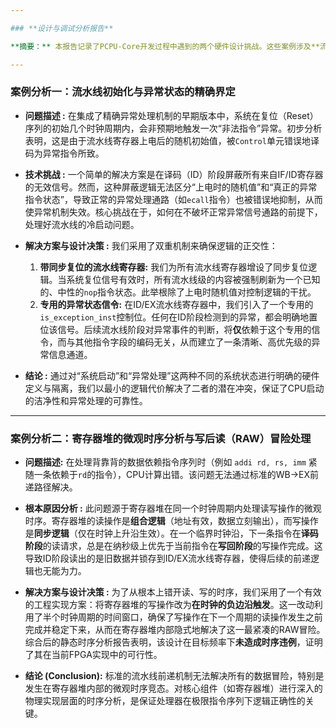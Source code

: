 ```yaml
---

### **设计与调试分析报告**

**摘要：** 本报告记录了PCPU-Core开发过程中遇到的两个硬件设计挑战。这些案例涉及**流水线初始化与异常处理的逻辑正交性**以及**寄存器堆的微观时序竞态**。通过对这些问题的深度剖析与解决，本项目的最终设计在正确性、时序稳健性和系统集成性上得到了显著提升。

---
```


### **案例分析一：流水线初始化与异常状态的精确界定**

*   **问题描述 :**
    在集成了精确异常处理机制的早期版本中，系统在复位（Reset）序列的初始几个时钟周期内，会非预期地触发一次“非法指令”异常。初步分析表明，这是由于流水线寄存器上电后的随机初始值，被`Control`单元错误地译码为异常指令所致。

*   **技术挑战 :**
    一个简单的解决方案是在译码（ID）阶段屏蔽所有来自IF/ID寄存器的无效信号。然而，这种屏蔽逻辑无法区分“上电时的随机值”和“真正的异常指令状态”，导致正常的异常处理通路（如`ecall`指令）也被错误地抑制，从而使异常机制失效。核心挑战在于，如何在不破坏正常异常信号通路的前提下，处理好流水线的冷启动问题。

*   **解决方案与设计决策 :**
    我们采用了双重机制来确保逻辑的正交性：
    1.  **带同步复位的流水线寄存器:** 我们为所有流水线寄存器增设了同步复位逻辑。当系统复位信号有效时，所有流水线级的内容被强制刷新为一个已知的、中性的`nop`指令状态。此举根除了上电时随机值对控制逻辑的干扰。
    2.  **专用的异常状态信令:** 在ID/EX流水线寄存器中，我们引入了一个专用的`is_exception_inst`控制位。任何在ID阶段检测到的异常，都会明确地置位该信号。后续流水线阶段对异常事件的判断，将**仅**依赖于这个专用的信令，而与其他指令字段的编码无关，从而建立了一条清晰、高优先级的异常信息通道。

*   **结论 :**
    通过对“系统启动”和“异常处理”这两种不同的系统状态进行明确的硬件定义与隔离，我们以最小的逻辑代价解决了二者的潜在冲突，保证了CPU启动的洁净性和异常处理的可靠性。

---

### **案例分析二：寄存器堆的微观时序分析与写后读（RAW）冒险处理**

*   **问题描述:**
    在处理背靠背的数据依赖指令序列时（例如 `addi rd, rs, imm` 紧随一条依赖于`rd`的指令），CPU计算出错。该问题无法通过标准的WB->EX前递路径解决。

*   **根本原因分析 :**
    此问题源于寄存器堆在同一个时钟周期内处理读写操作的微观时序。寄存器堆的读操作是**组合逻辑**（地址有效，数据立刻输出），而写操作是**同步逻辑**（仅在时钟上升沿生效）。在一个临界时钟沿，下一条指令在**译码阶段**的读请求，总是在纳秒级上优先于当前指令在**写回阶段**的写操作完成。这导致ID阶段读出的是旧数据并锁存到ID/EX流水线寄存器，使得后续的前递逻辑也无能为力。

*   **解决方案与设计决策 :**
    为了从根本上错开读、写的时序，我们采用了一个有效的工程实现方案：将寄存器堆的写操作改为**在时钟的负边沿触发**。这一改动利用了半个时钟周期的时间窗口，确保了写操作在下一个周期的读操作发生之前完成并稳定下来，从而在寄存器堆内部隐式地解决了这一最紧凑的RAW冒险。综合后的静态时序分析报告表明，该设计在目标频率下**未造成时序违例**，证明了其在当前FPGA实现中的可行性。

*   **结论 (Conclusion):**
    标准的流水线前递机制无法解决所有的数据冒险，特别是发生在寄存器堆内部的微观时序竞态。对核心组件（如寄存器堆）进行深入的物理实现层面的时序分析，是保证处理器在极限指令序列下逻辑正确性的关键。
    

